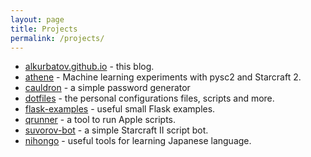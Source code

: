 ```yaml
---
layout: page
title: Projects
permalink: /projects/
---
```

* [alkurbatov.github.io](https://github.com/alkurbatov/alkurbatov.github.io) - this blog.
* [athene](https://github.com/alkurbatov/athene) - Machine learning experiments with pysc2 and Starcraft 2.
* [cauldron](https://github.com/alkurbatov/cauldron) - a simple password generator
* [dotfiles](https://github.com/alkurbatov/dotfiles) - the personal configurations files, scripts and more.
* [flask-examples](https://github.com/alkurbatov/flask-examples) - useful small Flask examples.
* [qrunner](https://github.com/alkurbatov/qrunner) - a tool to run Apple scripts.
* [suvorov-bot](https://github.com/alkurbatov/suvorov-bot) - a simple Starcraft II script bot.
* [nihongo](https://github.com/alkurbatov/nihongo) - useful tools for learning Japanese language.
